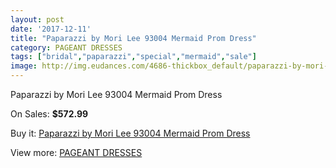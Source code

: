 ```yaml
---
layout: post
date: '2017-12-11'
title: "Paparazzi by Mori Lee 93004 Mermaid Prom Dress"
category: PAGEANT DRESSES
tags: ["bridal","paparazzi","special","mermaid","sale"]
image: http://img.eudances.com/4686-thickbox_default/paparazzi-by-mori-lee-93004-mermaid-prom-dress.jpg
---
```

Paparazzi by Mori Lee 93004 Mermaid Prom Dress

On Sales: **$572.99**
<a href="https://www.eudances.com/en/pageant-dresses/1580-paparazzi-by-mori-lee-93004-mermaid-prom-dress.html"><amp-img layout="responsive" width="600" height="600" src="//img.eudances.com/4686-thickbox_default/paparazzi-by-mori-lee-93004-mermaid-prom-dress.jpg" alt="Paparazzi by Mori Lee 93004 Mermaid Prom Dress 0" /></a>
<a href="https://www.eudances.com/en/pageant-dresses/1580-paparazzi-by-mori-lee-93004-mermaid-prom-dress.html"><amp-img layout="responsive" width="600" height="600" src="//img.eudances.com/4689-thickbox_default/paparazzi-by-mori-lee-93004-mermaid-prom-dress.jpg" alt="Paparazzi by Mori Lee 93004 Mermaid Prom Dress 1" /></a>
<a href="https://www.eudances.com/en/pageant-dresses/1580-paparazzi-by-mori-lee-93004-mermaid-prom-dress.html"><amp-img layout="responsive" width="600" height="600" src="//img.eudances.com/4688-thickbox_default/paparazzi-by-mori-lee-93004-mermaid-prom-dress.jpg" alt="Paparazzi by Mori Lee 93004 Mermaid Prom Dress 2" /></a>
<a href="https://www.eudances.com/en/pageant-dresses/1580-paparazzi-by-mori-lee-93004-mermaid-prom-dress.html"><amp-img layout="responsive" width="600" height="600" src="//img.eudances.com/4687-thickbox_default/paparazzi-by-mori-lee-93004-mermaid-prom-dress.jpg" alt="Paparazzi by Mori Lee 93004 Mermaid Prom Dress 3" /></a>

Buy it: [Paparazzi by Mori Lee 93004 Mermaid Prom Dress](https://www.eudances.com/en/pageant-dresses/1580-paparazzi-by-mori-lee-93004-mermaid-prom-dress.html "Paparazzi by Mori Lee 93004 Mermaid Prom Dress")

View more: [PAGEANT DRESSES](https://www.eudances.com/en/16-pageant-dresses "PAGEANT DRESSES")